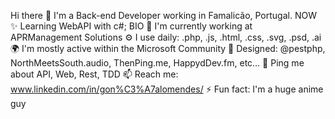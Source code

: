 Hi there 👋
I'm a Back-end Developer working in Famalicão, Portugal.
NOW
✨ Learning WebAPI with c#;
BIO
🏢 I'm currently working at APRManagement Solutions
⚙️ I use daily: .php, .js, .html, .css, .svg, .psd, .ai
🌍 I'm mostly active within the Microsoft Community
💅 Designed: @pestphp, NorthMeetsSouth.audio, ThenPing.me, HappydDev.fm, etc…
💬 Ping me about API, Web, Rest, TDD
📫 Reach me: www.linkedin.com/in/gon%C3%A7alomendes/
⚡️ Fun fact: I'm a huge anime guy
